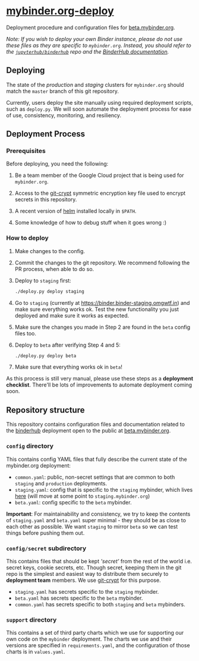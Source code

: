 # [mybinder.org-deploy][]

Deployment procedure and configuration files for
[beta.mybinder.org](https://beta.mybinder.org).

*Note: If you wish to deploy your own Binder instance, please do not use these
files as they are specific to `mybinder.org`. Instead, you should refer
to the [`jupyterhub/binderhub`][] repo and the [BinderHub documentation][].*

## Deploying

The state of the *production* and *staging* clusters for `mybinder.org` should
match the `master` branch of this git repository.

Currently, users deploy the site manually using required deployment scripts,
such as `deploy.py`. We will soon automate the deployment process for ease of
use, consistency, monitoring, and resiliency.

## Deployment Process

### Prerequisites

Before deploying, you need the following:

1. Be a team member of the Google Cloud project that is being used for
   `mybinder.org`.

2. Access to the [git-crypt](https://github.com/AGWA/git-crypt) symmetric
   encryption key file used to encrypt secrets in this repository.

3. A recent version of [helm](https://helm.sh/) installed locally in `$PATH`.

4. Some knowledge of how to debug stuff when it goes wrong :)

### How to deploy

1. Make changes to the config.

2. Commit the changes to the git repository. We recommend following the
   PR process, when able to do so.

3. Deploy to `staging` first:

   ```bash
   ./deploy.py deploy staging
   ```

4. Go to `staging` (currently at https://binder.binder-staging.omgwtf.in)
   and make sure everything works ok. Test the new functionality you just
   deployed and make sure it works as expected.

5. Make sure the changes you made in Step 2 are found in the `beta` config
   files too.

6. Deploy to `beta` after verifying Step 4 and 5:

   ```bash
   ./deploy.py deploy beta
   ```

7. Make sure that everything works ok in `beta`!

As this process is still very manual, please use these steps as a
**deployment checklist**. There'll be lots of improvements to automate deployment
coming soon.

## Repository structure

This repository contains configuration files and documentation related to the
[binderhub](https://github.com/jupyterhub/binderhub) deployment open to the
public at [beta.mybinder.org](https://beta.mybinder.org).

### `config` directory

This contains config YAML files that fully describe the current state of the
mybinder.org deployment:

- `common.yaml`: public, non-secret settings that are common to both
  `staging` and `production` deployments.
- `staging.yaml`: config that is specific to the `staging` mybinder, which
  lives [here](https://binder.binder-staging.omgwtf.in/) (will move at some
  point to `staging.mybinder.org`)
- `beta.yaml`: config specific to the `beta` mybinder.

**Important**: For maintainability and consistency, we try to keep the contents
of `staging.yaml` and `beta.yaml` super minimal - they should be as close
to each other as possible. We want `staging` to mirror `beta` so we can test
things before pushing them out.

### `config/secret` subdirectory

This contains files that should be kept *'secret'* from the rest of the world
i.e. secret keys, cookie secrets, etc. Though secret, keeping them in the git
repo is the simplest and easiest way to distribute them securely to
**deployment team** members. We use [git-crypt](https://github.com/AGWA/git-crypt)
for this purpose.

- `staging.yaml` has secrets specific to the `staging` mybinder.
- `beta.yaml` has secrets specific to the `beta` mybinder.
- `common.yaml` has secrets specific to both `staging` and `beta` mybinders.

### `support` directory

This contains a set of third party charts which we use for supporting our own
code on the `mybinder` deployment. The charts we use and their versions are
specified in `requirements.yaml`, and the configuration of those charts is in
`values.yaml`.

[mybinder.org-deploy]: https://github.com/jupyterhub/mybinder.org-deploy
[BinderHub documentation]: https://binderhub.readthedocs.io/en/latest/
[`jupyterhub/binderhub`]: https://github.com/jupyterhub/binderhub
